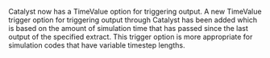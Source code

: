 Catalyst now has a TimeValue option for triggering output.
A new TimeValue trigger option for triggering output through Catalyst has been added
which is based on the amount of simulation time that has passed since the last
output of the specified extract. This trigger option is more appropriate for
simulation codes that have variable timestep lengths.
